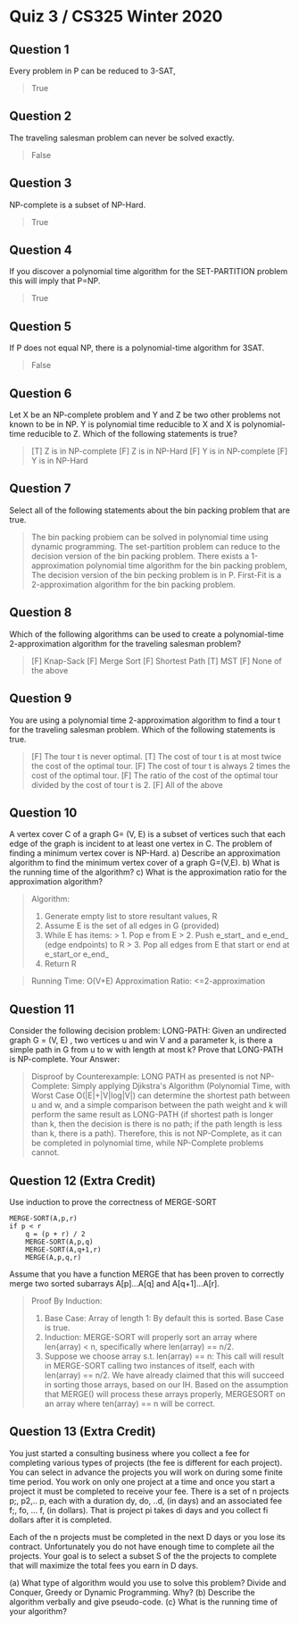 # Quiz 3 / CS325 Winter 2020

## Question 1
Every problem in P can be reduced to 3-SAT,
> True

## Question 2
The traveling salesman problem can never be solved exactly.
> False

## Question 3
NP-complete is a subset of NP-Hard.
> True

## Question 4
If you discover a polynomial time algorithm for the SET-PARTITION problem this will imply that P=NP.
> True

## Question 5
If P does not equal NP, there is a polynomial-time algorithm for 3SAT.
> False

## Question 6
Let X be an NP-complete problem and Y and Z be two other problems not known to be in NP. Y is polynomial time reducible to X and X is polynomial-time reducible to Z. Which of the following statements is true?
> [T] Z is in NP-complete
> [F] Z is in NP-Hard
> [F] Y is in NP-complete
> [F] Y is in NP-Hard

## Question 7
Select all of the following statements about the bin packing problem that are true. 
> The bin packing probiem can be solved in polynomial time using dynamic programming.
> The set-partition problem can reduce to the decision version of the bin packing problem.
> There exists a 1-approximation polynomial time algorithm for the bin packing problem,
> The decision version of the bin pecking problem is in P.
> First-Fit is a 2-approximation algorithm for the bin packing problem.

## Question 8
Which of the following algorithms can be used to create a polynomial-time 2-approximation algorithm for the traveling salesman problem?
> [F] Knap-Sack
> [F] Merge Sort
> [F] Shortest Path
> [T] MST
> [F] None of the above

## Question 9
You are using a polynomial time 2-approximation algorithm to find a tour t for the traveling salesman problem. Which of the following statements is true.
> [F] The tour t is never optimal.
> [T] The cost of tour t is at most twice the cost of the optimal tour.
> [F] The cost of tour t is always 2 times the cost of the optimal tour.
> [F] The ratio of the cost of the optimal tour divided by the cost of tour t is 2.
> [F] All of the above

## Question 10
A vertex cover C of a graph G= (V, E) is a subset of vertices such that each edge of the graph is incident to at least one vertex in C. The problem of finding a minimum vertex cover is NP-Hard.
a) Describe an approximation algorithm to find the minimum vertex cover of a graph G=(V,E).
b) What is the running time of the algorithm?
c) What is the approximation ratio for the approximation algorithm?

> Algorithm:
> 1. Generate empty list to store resultant values, R
> 2. Assume E is the set of all edges in G (provided)
> 3. While E has items:
	> 1. Pop e from E
	> 2. Push e_start_ and e_end_ (edge endpoints) to R
	> 3. Pop all edges from E that start or end at e_start_or e_end_
> 4. Return R

> Running Time:
> 	O(V+E)
> Approximation Ratio:
> 	<=2-approximation

## Question 11
Consider the following decision problem:
LONG-PATH: Given an undirected graph G = (V, E) , two vertices u and win V and a parameter k, is there a simple path in G from u to w with length at most k?
Prove that LONG-PATH is NP-complete.
Your Answer:
> Disproof by Counterexample:
> LONG PATH as presented is not NP-Complete: Simply applying Djikstra's Algorithm (Polynomial Time, with Worst Case O(|E|+|V|log|V|) can determine the shortest path between u and w, and a simple comparison between the path weight and k will perform the same result as LONG-PATH (if shortest path is longer than k, then the decision is there is no path; if the path length is less than k, there is a path). Therefore, this is not NP-Complete, as it can be completed in polynomial time, while NP-Complete problems cannot.

## Question 12 (Extra Credit)
Use induction to prove the correctness of MERGE-SORT
```
MERGE-SORT(A,p,r)
if p < r
	q = (p + r) / 2
	MERGE-SORT(A,p,q)
	MERGE-SORT(A,q+1,r)
	MERGE(A,p,q,r)
```

Assume that you have a function MERGE that has been proven to correctly merge two sorted subarrays A[p]...A[q] and
A[q+1]...A[r].

> Proof By Induction:
> 1. Base Case: Array of length 1: By default this is sorted. Base Case is true.
> 2. Induction: MERGE-SORT will properly sort an array where len{array) < n, specifically where len(array) == n/2.
> 3. Suppose we choose array s.t. len(array) == n: This call will result in MERGE-SORT calling two instances of itself, each with len(array) == n/2. We have already claimed that this will succeed in sorting those arrays, based on our IH. Based on the assumption that MERGE() will process these arrays properly, MERGESORT on an array where ten(array) == n will be correct.

## Question 13 (Extra Credit)

You just started a consulting business where you collect a fee for completing various types of projects (the fee is
different for each project). You can select in advance the projects you will work on during some finite time period. You
work on only one project at a time and once you start a project it must be completed to receive your fee. There is a set
of n projects p;, p2,.. p, each with a duration dy, do, ..d, (in days) and an associated fee f;, fo, ... f, (in dollars). That is
project pi takes di days and you collect fi dollars after it is completed.

Each of the n projects must be completed in the next D days or you lose its contract. Unfortunately you do not have
enough time to complete ail the projects. Your goal is to select a subset S of the the projects to complete that will
maximize the total fees you earn in D days.

(a) What type of algorithm would you use to solve this problem? Divide and Conquer, Greedy or Dynamic Programming.
Why?
(b) Describe the algorithm verbally and give pseudo-code.
(c} What is the running time of your algorithm?